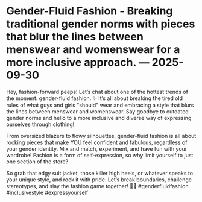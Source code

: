 # Gender-Fluid Fashion - Breaking traditional gender norms with pieces that blur the lines between menswear and womenswear for a more inclusive approach. — 2025-09-30

Hey, fashion-forward peeps! Let’s chat about one of the hottest trends of the moment: gender-fluid fashion. ✨ It’s all about breaking the tired old rules of what guys and girls "should" wear and embracing a style that blurs the lines between menswear and womenswear. Say goodbye to outdated gender norms and hello to a more inclusive and diverse way of expressing ourselves through clothing!

From oversized blazers to flowy silhouettes, gender-fluid fashion is all about rocking pieces that make YOU feel confident and fabulous, regardless of your gender identity. Mix and match, experiment, and have fun with your wardrobe! Fashion is a form of self-expression, so why limit yourself to just one section of the store?

So grab that edgy suit jacket, those killer high heels, or whatever speaks to your unique style, and rock it with pride. Let’s break boundaries, challenge stereotypes, and slay the fashion game together! 💃🕺 #genderfluidfashion #inclusivestyle #expressyourself